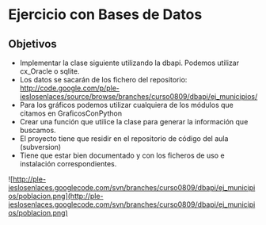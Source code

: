 # Ejercicio con Bases de Datos #

## Objetivos ##
  * Implementar la clase siguiente utilizando la dbapi. Podemos utilizar cx\_Oracle o sqlite.
  * Los datos se sacarán de los fichero del repositorio: http://code.google.com/p/ple-ieslosenlaces/source/browse/branches/curso0809/dbapi/ej_municipios/
  * Para los gráficos podemos utilizar cualquiera de los módulos que citamos en GraficosConPython
  * Crear una función que utilice la clase para generar la información que buscamos.
  * El proyecto tiene que residir en el repositorio de código del aula (subversion)
  * Tiene que estar bien documentado y con los ficheros de uso e instalación correspondientes.

![http://ple-ieslosenlaces.googlecode.com/svn/branches/curso0809/dbapi/ej_municipios/poblacion.png](http://ple-ieslosenlaces.googlecode.com/svn/branches/curso0809/dbapi/ej_municipios/poblacion.png)